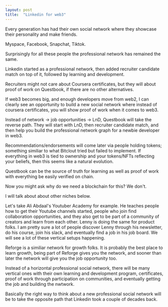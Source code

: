 ```yaml
---
layout: post
title:  "Linkedin for web3"
---
```


Every generation has had their own social network where they showcase their personality and make friends.

Myspace, Facebook, Snapchat, Tiktok.

Surprisingly for all these people the professional network has remained the same.

Linkedin started as a professional network, then added recruiter candidate match on top of it, followed by learning and development.

Recruiters might not care about Coursera certificates, but they will about proof of work on Questbook, if there are no other alternatives.

If web3 becomes big, and enough developers move from web2, I can clearly see an opportunity to build a new social network where instead of coursera certificates, you will show proof of work when it comes to web3. 

Instead of network -> job opportunities -> LnD, Questbook will take the reverse path. They will start with LnD, then recruiter candidate match, and then help you build the professional network graph for a newbie developer in web3.

Recommendations/endorsements will come later via people holding tokens; something similiar to what Bitclout tried but failed to implement. If everything in web3 is tied to ownership and your tokens/NFTs reflecting your beliefs, then this seems like a natural evolution.

Questbook can be the source of truth for learning as well as proof of work with everything be easily verified on chain.

Now you might ask why do we need a blockchain for this? We don't.

I will talk about about other niches below.

Let's take Ali Abdaal's Youtuber Academy for example. He teaches people how to get their Youtube channels started, people who join find collaboration opportunities, and they also get to be part of a community of creators and learn from each other. Lenny is doing the same for product folks. I am pretty sure a lot of people discover Lenny through his newsletter, do his course, join his slack, and eventually find a job in his job board. We will see a lot of these vertical setups happening.

Reforge is a similiar network for growth folks. It is probably the best place to learn growth, being part of Reforge gives you the network, and sooner than later the network will give you the job opportunity too.

Instead of a horizontal professional social network, there will be many vertical ones with their own learning and development program, certificates, proof of work through participation on communities, and eventually getting the job and building the nwtwork.

Basically the right way to think about a new professional social network will be to take the opposite path that Linkedin took a couple of decades back.
